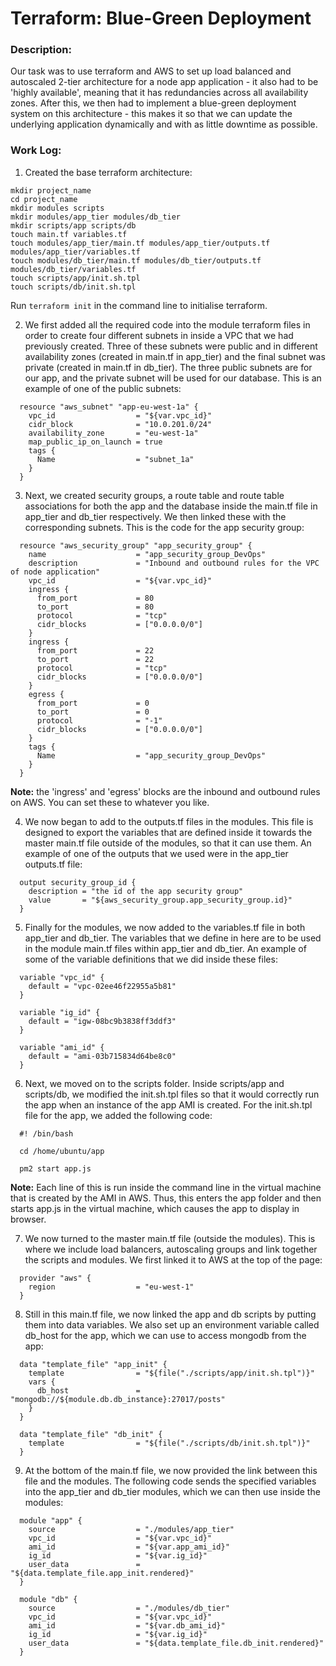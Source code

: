 # Terraform: Blue-Green Deployment

### Description:
Our task was to use terraform and AWS to set up load balanced and autoscaled 2-tier architecture for a node app application - it also had to be 'highly available', meaning that it has redundancies across all availability zones. After this, we then had to implement a blue-green deployment system on this architecture - this makes it so that we can update the underlying application dynamically and with as little downtime as possible.

### Work Log:
1. Created the base terraform architecture:
```
mkdir project_name
cd project_name
mkdir modules scripts
mkdir modules/app_tier modules/db_tier
mkdir scripts/app scripts/db
touch main.tf variables.tf
touch modules/app_tier/main.tf modules/app_tier/outputs.tf modules/app_tier/variables.tf
touch modules/db_tier/main.tf modules/db_tier/outputs.tf modules/db_tier/variables.tf
touch scripts/app/init.sh.tpl
touch scripts/db/init.sh.tpl
```
Run ```terraform init``` in the command line to initialise terraform.

2. We first added all the required code into the module terraform files in order to create four different subnets in inside a VPC that we had previously created. Three of these subnets were public and in different availability zones (created in main.tf in app_tier) and the final subnet was private (created in main.tf in db_tier). The three public subnets are for our app, and the private subnet will be used for our database. This is an example of one of the public subnets:
```
  resource "aws_subnet" "app-eu-west-1a" {
    vpc_id                  = "${var.vpc_id}"
    cidr_block              = "10.0.201.0/24"
    availability_zone       = "eu-west-1a"
    map_public_ip_on_launch = true
    tags {
      Name                  = "subnet_1a"
    }
  }
```

3. Next, we created security groups, a route table and route table associations for both the app and the database inside the main.tf file in app_tier and db_tier respectively. We then linked these with the corresponding subnets. This is the code for the app security group:
```
  resource "aws_security_group" "app_security_group" {
    name                    = "app_security_group_DevOps"
    description             = "Inbound and outbound rules for the VPC of node application"
    vpc_id                  = "${var.vpc_id}"
    ingress {
      from_port             = 80
      to_port               = 80
      protocol              = "tcp"
      cidr_blocks           = ["0.0.0.0/0"]
    }
    ingress {
      from_port             = 22
      to_port               = 22
      protocol              = "tcp"
      cidr_blocks           = ["0.0.0.0/0"]
    }
    egress {
      from_port             = 0
      to_port               = 0
      protocol              = "-1"
      cidr_blocks           = ["0.0.0.0/0"]
    }
    tags {
      Name                  = "app_security_group_DevOps"
    }
  }
```
**Note:** the 'ingress' and 'egress' blocks are the inbound and outbound rules on AWS. You can set these to whatever you like.

4. We now began to add to the outputs.tf files in the modules. This file is designed to export the variables that are defined inside it towards the master main.tf file outside of the modules, so that it can use them. An example of one of the outputs that we used were in the app_tier outputs.tf file:
```
  output security_group_id {
    description = "the id of the app security group"
    value       = "${aws_security_group.app_security_group.id}"
  }
```

5. Finally for the modules, we now added to the variables.tf file in both app_tier and db_tier. The variables that we define in here are to be used in the module main.tf files within app_tier and db_tier. An example of some of the variable definitions that we did inside these files:
```
  variable "vpc_id" {
    default = "vpc-02ee46f22955a5b81"
  }

  variable "ig_id" {
    default = "igw-08bc9b3838ff3ddf3"
  }

  variable "ami_id" {
    default = "ami-03b715834d64be8c0"
  }
```

6. Next, we moved on to the scripts folder. Inside scripts/app and scripts/db, we modified the init.sh.tpl files so that it would correctly run the app when an instance of the app AMI is created. For the init.sh.tpl file for the app, we added the following code:
```
  #! /bin/bash

  cd /home/ubuntu/app

  pm2 start app.js
```
**Note:** Each line of this is run inside the command line in the virtual machine that is created by the AMI in AWS. Thus, this enters the app folder and then starts app.js in the virtual machine, which causes the app to display in browser.

7. We now turned to the master main.tf file (outside the modules). This is where we include load balancers, autoscaling groups and link together the scripts and modules. We first linked it to AWS at the top of the page:
```
  provider "aws" {
    region                  = "eu-west-1"
  }
```

8. Still in this main.tf file, we now linked the app and db scripts by putting them into data variables. We also set up an environment variable called db_host for the app, which we can use to access mongodb from the app:
```
  data "template_file" "app_init" {
    template                = "${file("./scripts/app/init.sh.tpl")}"
    vars {
      db_host               = "mongodb://${module.db.db_instance}:27017/posts"
    }
  }

  data "template_file" "db_init" {
    template                = "${file("./scripts/db/init.sh.tpl")}"
  }
```

9. At the bottom of the main.tf file, we now provided the link between this file and the modules. The following code sends the specified variables into the app_tier and db_tier modules, which we can then use inside the modules:
```
  module "app" {
    source                  = "./modules/app_tier"
    vpc_id                  = "${var.vpc_id}"
    ami_id                  = "${var.app_ami_id}"
    ig_id                   = "${var.ig_id}"
    user_data               = "${data.template_file.app_init.rendered}"
  }

  module "db" {
    source                  = "./modules/db_tier"
    vpc_id                  = "${var.vpc_id}"
    ami_id                  = "${var.db_ami_id}"
    ig_id                   = "${var.ig_id}"
    user_data               = "${data.template_file.db_init.rendered}"
  }
```

